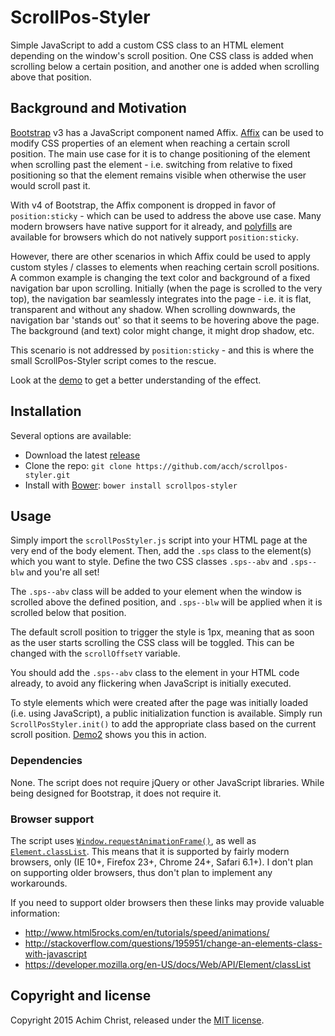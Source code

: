 # ScrollPos-Styler

Simple JavaScript to add a custom CSS class to an HTML element depending on the window's scroll position. One CSS class is added when scrolling below a certain position, and another one is added when scrolling above that position.

## Background and Motivation

[Bootstrap](http://getbootstrap.com) v3 has a JavaScript component named Affix. [Affix](http://getbootstrap.com/javascript/#affix) can be used to modify CSS properties of an element when reaching a certain scroll position. The main use case for it is to change positioning of the element when scrolling past the element - i.e. switching from relative to fixed positioning so that the element remains visible when otherwise the user would scroll past it.

With v4 of Bootstrap, the Affix component is dropped in favor of `position:sticky` - which can be used to address the above use case. Many modern browsers have native support for it already, and [polyfills](http://html5please.com/#sticky) are available for browsers which do not natively support `position:sticky`.

However, there are other scenarios in which Affix could be used to apply custom styles / classes to elements when reaching certain scroll positions. A common example is changing the text color and background of a fixed navigation bar upon scrolling. Initially (when the page is scrolled to the very top), the navigation bar seamlessly integrates into the page - i.e. it is flat, transparent and without any shadow. When scrolling downwards, the navigation bar 'stands out' so that it seems to be hovering above the page. The background (and text) color might change, it might drop shadow, etc.

This scenario is not addressed by `position:sticky` - and this is where the small ScrollPos-Styler script comes to the rescue.

Look at the [demo](http://acch.github.io/scrollpos-styler/demo/demo.html) to get a better understanding of the effect.

## Installation

Several options are available:

- Download the latest [release](https://github.com/acch/scrollpos-styler/releases)
- Clone the repo: `git clone https://github.com/acch/scrollpos-styler.git`
- Install with [Bower](http://bower.io/): `bower install scrollpos-styler`

## Usage

Simply import the `scrollPosStyler.js` script into your HTML page at the very end of the body element. Then, add the `.sps` class to the element(s) which you want to style. Define the two CSS classes `.sps--abv` and `.sps--blw` and you're all set!

The `.sps--abv` class will be added to your element when the window is scrolled above the defined position, and `.sps--blw` will be applied when it is scrolled below that position.

The default scroll position to trigger the style is 1px, meaning that as soon as the user starts scrolling the CSS class will be toggled. This can be changed with the `scrollOffsetY` variable.

You should add the `.sps--abv` class to the element in your HTML code already, to avoid any flickering when JavaScript is initially executed.

To style elements which were created after the page was initially loaded (i.e. using JavaScript), a public initialization function is available. Simply run `ScrollPosStyler.init()` to add the appropriate class based on the current scroll position. [Demo2](http://acch.github.io/scrollpos-styler/demo/demo2.html) shows you this in action.

### Dependencies

None. The script does not require jQuery or other JavaScript libraries. While being designed for Bootstrap, it does not require it.

### Browser support

The script uses [`Window.requestAnimationFrame()`](https://developer.mozilla.org/en-US/docs/Web/API/window/requestAnimationFrame), as well as [`Element.classList`](https://developer.mozilla.org/en-US/docs/Web/API/Element/classList). This means that it is supported by fairly modern browsers, only (IE 10+, Firefox 23+, Chrome 24+, Safari 6.1+). I don't plan on supporting older browsers, thus don't plan to implement any workarounds.

If you need to support older browsers then these links may provide valuable information:
- http://www.html5rocks.com/en/tutorials/speed/animations/
- http://stackoverflow.com/questions/195951/change-an-elements-class-with-javascript
- https://developer.mozilla.org/en-US/docs/Web/API/Element/classList

## Copyright and license

Copyright 2015 Achim Christ, released under the [MIT license](LICENSE).
